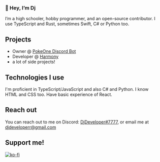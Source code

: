 ### 👋 Hey, I’m Dj

I’m a high schooler, hobby programmer, and an open-source contributor.
I use TypeScript and Rust, sometimes Swift, C# or Python too.

## Projects

- Owner @ [PokeOne Discord Bot](https://top.gg/bot/473020399060385792)
- Developer @ [Harmony](https://github.com/harmonyland/harmony)
- a lot of side projects!

## Technologies I use

I'm proficient in TypeScript/JavaScript and also C# and Python. I know HTML and CSS too. Have basic experience of React.

## Reach out

You can reach out to me on Discord: [DjDeveloper#7777](https://djdev.deno.dev/discord), or email me at djdeveloperr@gmail.com

## Support me!

[![ko-fi](https://ko-fi.com/img/githubbutton_sm.svg)](https://ko-fi.com/S6S54DWQF)
